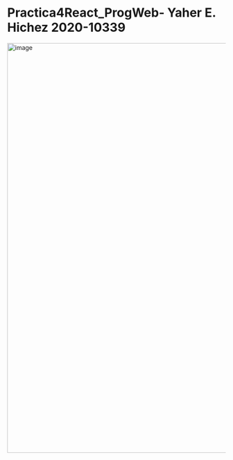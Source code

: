 # Practica4React_ProgWeb- Yaher E. Hichez 2020-10339
<img width="945" alt="image" src="https://user-images.githubusercontent.com/63733274/159690168-6f944367-8f3c-49d6-a36a-4d025149d2d0.png">


